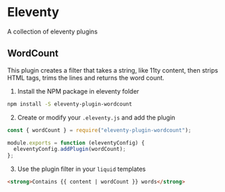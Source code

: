 # Eleventy

A collection of eleventy plugins

## WordCount

This plugin creates a filter that takes a string, like 11ty content,
then strips HTML tags, trims the lines and returns the word count.

1. Install the NPM package in eleventy folder

```bash
npm install -S eleventy-plugin-wordcount
```

2. Create or modify your `.eleventy.js` and add the plugin

```javascript
const { wordCount } = require("eleventy-plugin-wordcount");

module.exports = function (eleventyConfig) {
  eleventyConfig.addPlugin(wordCount);
};
```

3. Use the plugin filter in your `liquid` templates

```html
<strong>Contains {{ content | wordCount }} words</strong>
```
